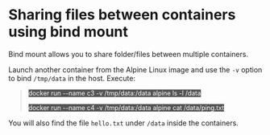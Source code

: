 
# Sharing files between containers using bind mount

Bind mount allows you to share folder/files between multiple containers.

Launch another container from the Alpine Linux image and use the `-v` option to bind `/tmp/data` in the host. Execute:

> <span align="left" style="color:#FFF;background:#555;font:Courier New; font-size: 90%;"> docker run --name c3 -v /tmp/data:/data alpine ls -l /data </span>
>
> <span align="left" style="color:#FFF;background:#555;font:Courier New; font-size: 90%;"> docker run --name c4  -v /tmp/data:/data alpine  cat /data/ping.txt </span>

You will also find the file `hello.txt` under `/data` inside the containers.

<br/>
